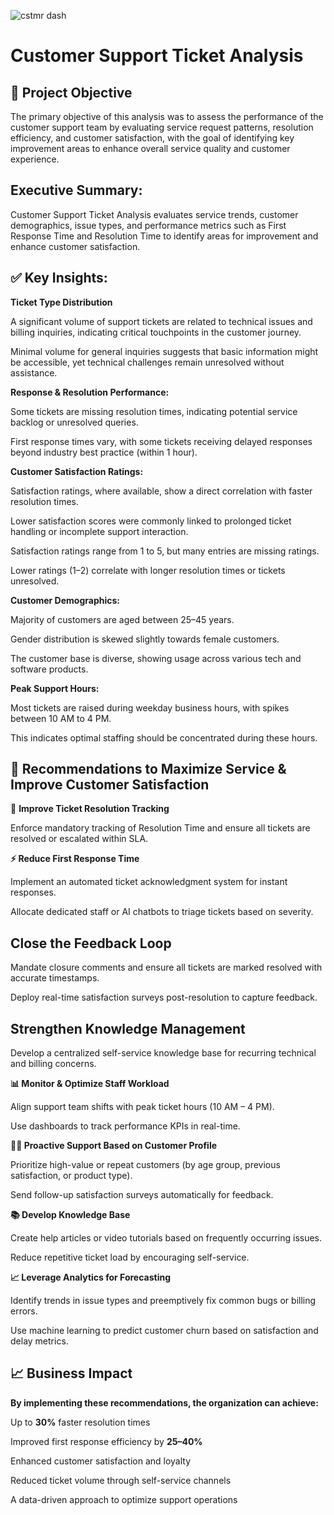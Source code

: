 ![cstmr dash](https://github.com/user-attachments/assets/7f8874a3-989e-417c-91f2-16d19be37ba6)

# Customer Support Ticket Analysis
## 📍 Project Objective
The primary objective of this analysis was to assess the performance of the customer support team by evaluating service request patterns, resolution efficiency, and customer satisfaction, with the goal of identifying key improvement areas to enhance overall service quality and customer experience.

## Executive Summary:
Customer Support Ticket Analysis evaluates service trends, customer demographics, issue types, and performance metrics such as First Response Time and Resolution Time to identify areas for improvement and enhance customer satisfaction.
## ✅ Key Insights:

**Ticket Type Distribution**

A significant volume of support tickets are related to technical issues and billing inquiries, indicating critical touchpoints in the customer journey.

Minimal volume for general inquiries suggests that basic information might be accessible, yet technical challenges remain unresolved without assistance.



**Response & Resolution Performance:**

Some tickets are missing resolution times, indicating potential service backlog or unresolved queries.

First response times vary, with some tickets receiving delayed responses beyond industry best practice (within 1 hour).

**Customer Satisfaction Ratings:**

Satisfaction ratings, where available, show a direct correlation with faster resolution times.

Lower satisfaction scores were commonly linked to prolonged ticket handling or incomplete support interaction.

Satisfaction ratings range from 1 to 5, but many entries are missing ratings.

Lower ratings (1–2) correlate with longer resolution times or tickets unresolved.

**Customer Demographics:**

Majority of customers are aged between 25–45 years.

Gender distribution is skewed slightly towards female customers.

The customer base is diverse, showing usage across various tech and software products.

**Peak Support Hours:**

Most tickets are raised during weekday business hours, with spikes between 10 AM to 4 PM.

This indicates optimal staffing should be concentrated during these hours.

## 📌 Recommendations to Maximize Service & Improve Customer Satisfaction
🔧 **Improve Ticket Resolution Tracking**

Enforce mandatory tracking of Resolution Time and ensure all tickets are resolved or escalated within SLA.

**⚡ Reduce First Response Time**

Implement an automated ticket acknowledgment system for instant responses.

Allocate dedicated staff or AI chatbots to triage tickets based on severity.

## Close the Feedback Loop

Mandate closure comments and ensure all tickets are marked resolved with accurate timestamps.

Deploy real-time satisfaction surveys post-resolution to capture feedback.

## Strengthen Knowledge Management

Develop a centralized self-service knowledge base for recurring technical and billing concerns.

**📊 Monitor & Optimize Staff Workload**

Align support team shifts with peak ticket hours (10 AM – 4 PM).

Use dashboards to track performance KPIs in real-time.

**🙋‍♀️ Proactive Support Based on Customer Profile**

Prioritize high-value or repeat customers (by age group, previous satisfaction, or product type).

Send follow-up satisfaction surveys automatically for feedback.

**📚 Develop Knowledge Base**

Create help articles or video tutorials based on frequently occurring issues.

Reduce repetitive ticket load by encouraging self-service.

**📈 Leverage Analytics for Forecasting**

Identify trends in issue types and preemptively fix common bugs or billing errors.

Use machine learning to predict customer churn based on satisfaction and delay metrics.

## 📈 Business Impact

**By implementing these recommendations, the organization can achieve:**

Up to **30%** faster resolution times

Improved first response efficiency by **25–40%**

Enhanced customer satisfaction and loyalty

Reduced ticket volume through self-service channels

A data-driven approach to optimize support operations


